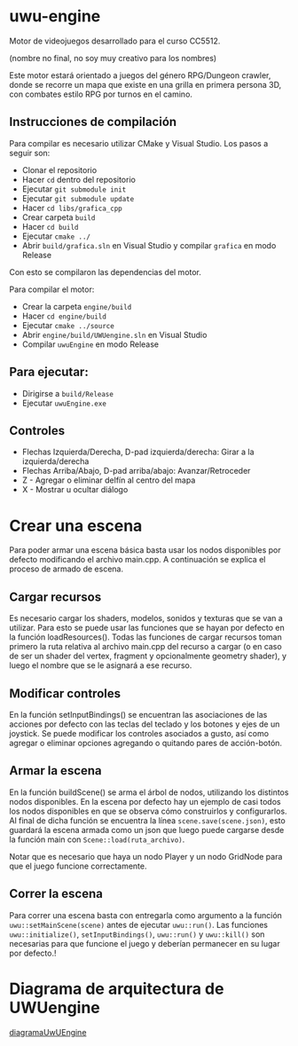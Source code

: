 # uwu-engine

Motor de videojuegos desarrollado para el curso CC5512.

(nombre no final, no soy muy creativo para los nombres)

Este motor estará orientado a juegos del género RPG/Dungeon crawler, donde se recorre un mapa que existe en una grilla en primera persona 3D, con combates estilo RPG por turnos en el camino.

## Instrucciones de compilación

Para compilar es necesario utilizar CMake y Visual Studio. Los pasos a seguir son:

* Clonar el repositorio
* Hacer `cd` dentro del repositorio
* Ejecutar `git submodule init`
* Ejecutar `git submodule update`
* Hacer `cd libs/grafica_cpp`
* Crear carpeta `build`
* Hacer `cd build`
* Ejecutar `cmake ../`
* Abrir `build/grafica.sln` en Visual Studio y compilar `grafica` en modo Release

Con esto se compilaron las dependencias del motor.

Para compilar el motor:
* Crear la carpeta `engine/build`
* Hacer `cd engine/build`
* Ejecutar `cmake ../source`
* Abrir `engine/build/UWUengine.sln` en Visual Studio
* Compilar `uwuEngine` en modo Release

## Para ejecutar:
* Dirigirse a `build/Release`
* Ejecutar `uwuEngine.exe`

## Controles
* Flechas Izquierda/Derecha, D-pad izquierda/derecha: Girar a la izquierda/derecha
* Flechas Arriba/Abajo, D-pad arriba/abajo: Avanzar/Retroceder
* Z - Agregar o eliminar delfín al centro del mapa
* X - Mostrar u ocultar diálogo

# Crear una escena
Para poder armar una escena básica basta usar los nodos disponibles por defecto modificando el archivo main.cpp. A continuación se explica el proceso de armado de escena.

## Cargar recursos
Es necesario cargar los shaders, modelos, sonidos y texturas que se van a utilizar. Para esto se puede usar las funciones que se hayan por defecto en la función loadResources(). Todas las funciones de cargar recursos toman primero la ruta relativa al archivo main.cpp del recurso a cargar (o en caso de ser un shader del vertex, fragment y opcionalmente geometry shader), y luego el nombre que se le asignará a ese recurso.

## Modificar controles
En la función setInputBindings() se encuentran las asociaciones de las acciones por defecto con las teclas del teclado y los botones y ejes de un joystick. Se puede modificar los controles asociados a gusto, así como agregar o eliminar opciones agregando o quitando pares de acción-botón.

## Armar la escena
En la función buildScene() se arma el árbol de nodos, utilizando los distintos nodos disponibles. En la escena por defecto hay un ejemplo de casi todos los nodos disponibles en que se observa cómo construirlos y configurarlos. Al final de dicha función se encuentra la línea `scene.save(scene.json)`, esto guardará la escena armada como un json que luego puede cargarse desde la función main con `Scene::load(ruta_archivo)`.

Notar que es necesario que haya un nodo Player y un nodo GridNode para que el juego funcione correctamente.

## Correr la escena

Para correr una escena basta con entregarla como argumento a la función `uwu::setMainScene(scene)` antes de ejecutar `uwu::run()`. Las funciones `uwu::initialize()`, `setInputBindings()`, `uwu::run()` y `uwu::kill()` son necesarias para que funcione el juego y deberían permanecer en su lugar por defecto.!

# Diagrama de arquitectura de UWUengine

[diagramaUwUEngine](https://user-images.githubusercontent.com/53621382/179604094-f1c7a6a2-60f0-44d2-86de-9f8e200d066b.png)
